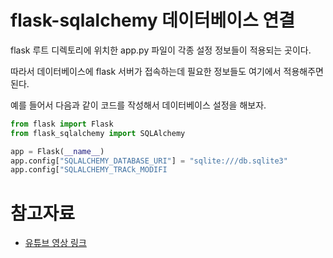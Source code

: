 # flask-sqlalchemy 데이터베이스 연결

flask 루트 디렉토리에 위치한 app.py 파일이 각종 설정 정보들이 적용되는 곳이다.  

따라서 데이터베이스에 flask 서버가 접속하는데 필요한 정보들도 여기에서 적용해주면 된다. 

예를 들어서 다음과 같이 코드를 작성해서 데이터베이스 설정을 해보자.

```python
from flask import Flask
from flask_sqlalchemy import SQLAlchemy

app = Flask(__name__)
app.config["SQLALCHEMY_DATABASE_URI"] = "sqlite:///db.sqlite3"
app.config["SQLALCHEMY_TRACk_MODIFI

```

# 참고자료
- [유튜브 영상 링크](https://www.youtube.com/watch?v=SYG1jQYIxfQ&t=118s)